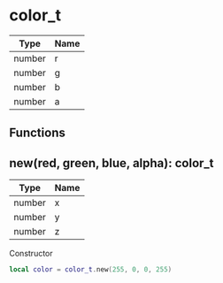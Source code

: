# color_t

Type | Name
------------ | -------------
number | r
number | g
number | b
number | a

## Functions

## **new(red, green, blue, alpha)**: color_t
Type | Name
------------ | -------------
number | x
number | y
number | z

Constructor
```lua
local color = color_t.new(255, 0, 0, 255)
```